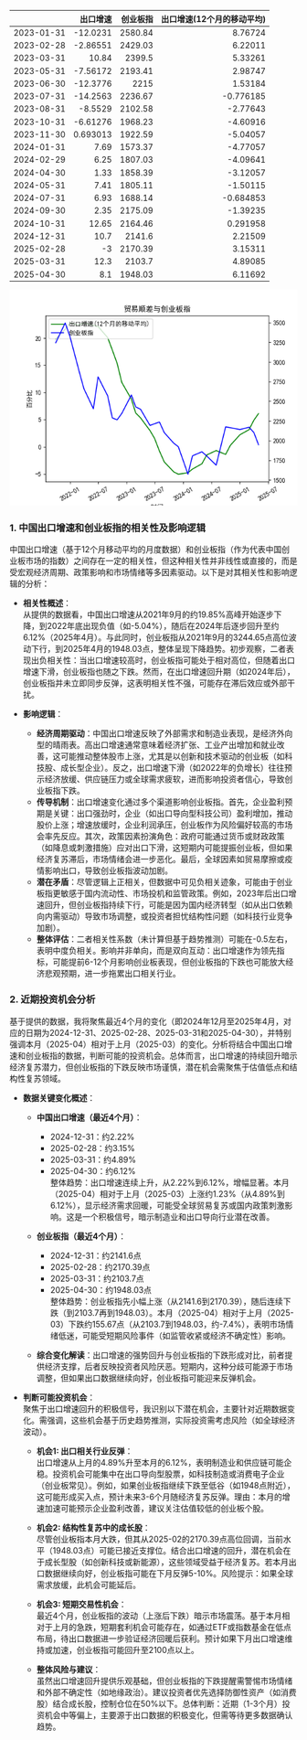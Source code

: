 |            |   出口增速 |   创业板指 |   出口增速(12个月的移动平均) |
|:-----------|-----------:|-----------:|-----------------------------:|
| 2023-01-31 | -12.0231   |    2580.84 |                     8.76724  |
| 2023-02-28 |  -2.86551  |    2429.03 |                     6.22011  |
| 2023-03-31 |  10.84     |    2399.5  |                     5.33261  |
| 2023-05-31 |  -7.56172  |    2193.41 |                     2.98747  |
| 2023-06-30 | -12.3776   |    2215    |                     1.53184  |
| 2023-07-31 | -14.2563   |    2236.67 |                    -0.776185 |
| 2023-08-31 |  -8.5529   |    2102.58 |                    -2.77643  |
| 2023-10-31 |  -6.61276  |    1968.23 |                    -4.60916  |
| 2023-11-30 |   0.693013 |    1922.59 |                    -5.04057  |
| 2024-01-31 |   7.69     |    1573.37 |                    -4.77057  |
| 2024-02-29 |   6.25     |    1807.03 |                    -4.09641  |
| 2024-04-30 |   1.33     |    1858.39 |                    -3.12057  |
| 2024-05-31 |   7.41     |    1805.11 |                    -1.50115  |
| 2024-07-31 |   6.93     |    1688.14 |                    -0.684853 |
| 2024-09-30 |   2.35     |    2175.09 |                    -1.39235  |
| 2024-10-31 |  12.65     |    2164.46 |                     0.291958 |
| 2024-12-31 |  10.7      |    2141.6  |                     2.21509  |
| 2025-02-28 |  -3        |    2170.39 |                     3.15311  |
| 2025-03-31 |  12.3      |    2103.7  |                     4.89085  |
| 2025-04-30 |   8.1      |    1948.03 |                     6.11692  |

![图](output_cybz.png)

### 1. 中国出口增速和创业板指的相关性及影响逻辑

中国出口增速（基于12个月移动平均的月度数据）和创业板指（作为代表中国创业板市场的指数）之间存在一定的相关性，但这种相关性并非线性或直接的，而是受宏观经济周期、政策影响和市场情绪等多因素驱动。以下是对其相关性和影响逻辑的分析：

- **相关性概述**：  
  从提供的数据看，中国出口增速从2021年9月的约19.85%高峰开始逐步下降，到2022年底出现负值（如-5.04%），随后在2024年后逐步回升至约6.12%（2025年4月）。与此同时，创业板指从2021年9月的3244.65点高位波动下行，到2025年4月的1948.03点，整体呈现下降趋势。初步观察，二者表现出负相关性：当出口增速较高时，创业板指可能处于相对高位，但随着出口增速下滑，创业板指也随之下跌。然而，在出口增速回升期（如2024年后），创业板指并未立即同步反弹，这表明相关性不强，可能存在滞后效应或外部干扰。

- **影响逻辑**：  
  - **经济周期驱动**：中国出口增速反映了外部需求和制造业表现，是经济外向型的晴雨表。高出口增速通常意味着经济扩张、工业产出增加和就业改善，这可能推动整体股市上涨，尤其是以创新和技术驱动的创业板（如科技股、成长型企业）。反之，出口增速下滑（如2022年的负增长）往往预示经济放缓、供应链压力或全球需求疲软，进而影响投资者信心，导致创业板指下跌。
  - **传导机制**：出口增速变化通过多个渠道影响创业板指。首先，企业盈利预期是关键：出口强劲时，企业（如出口导向型科技公司）盈利增加，推动股价上涨；增速放缓时，企业利润承压，创业板作为风险偏好较高的市场会率先反应。其次，政策因素扮演角色：政府可能通过货币或财政政策（如降息或刺激措施）应对出口下滑，这短期内可能提振创业板，但如果经济复苏滞后，市场情绪会进一步恶化。最后，全球因素如贸易摩擦或疫情影响出口，导致创业板指波动加剧。
  - **潜在矛盾**：尽管逻辑上正相关，但数据中可见负相关迹象，可能由于创业板指更敏感于国内流动性、市场投机和监管政策。例如，2023年后出口增速回升，但创业板指持续下行，可能是因为国内经济转型（如从出口依赖向内需驱动）导致市场调整，或投资者担忧结构性问题（如科技行业竞争加剧）。
  - **整体评估**：二者相关性系数（未计算但基于趋势推测）可能在-0.5左右，表明中度负相关。影响并非单向，而是双向互动：出口增速作为领先指标，可能提前6-12个月影响创业板表现，但创业板指的下跌也可能放大经济悲观预期，进一步拖累出口相关行业。

### 2. 近期投资机会分析

基于提供的数据，我将聚焦最近4个月的变化（即2024年12月至2025年4月，对应的日期为2024-12-31、2025-02-28、2025-03-31和2025-04-30），并特别强调本月（2025-04）相对于上月（2025-03）的变化。分析将结合中国出口增速和创业板指的数据，判断可能的投资机会。总体而言，出口增速的持续回升暗示经济复苏潜力，但创业板指的下跌反映市场谨慎，潜在机会需聚焦于估值低点和结构性复苏领域。

- **数据关键变化概述**：  
  - **中国出口增速（最近4个月）**：  
    - 2024-12-31：约2.22%  
    - 2025-02-28：约3.15%  
    - 2025-03-31：约4.89%  
    - 2025-04-30：约6.12%  
    整体趋势：出口增速连续上升，从2.22%到6.12%，增幅显著。本月（2025-04）相对于上月（2025-03）上涨约1.23%（从4.89%到6.12%），显示经济需求回暖，可能受全球贸易复苏或国内政策刺激影响。这是一个积极信号，暗示制造业和出口导向行业潜在改善。
    
  - **创业板指（最近4个月）**：  
    - 2024-12-31：约2141.6点  
    - 2025-02-28：约2170.39点  
    - 2025-03-31：约2103.7点  
    - 2025-04-30：约1948.03点  
    整体趋势：创业板指先小幅上涨（从2141.6到2170.39），随后连续下跌（到2103.7再到1948.03）。本月（2025-04）相对于上月（2025-03）下跌约155.67点（从2103.7到1948.03，约-7.4%），表明市场情绪低迷，可能受短期风险事件（如监管收紧或经济不确定性）影响。
    
  - **综合变化解读**：出口增速的强势回升与创业板指的下跌形成对比，前者提供经济支撑，后者反映投资者风险厌恶。短期内，这种分歧可能源于市场调整，但如果出口数据继续向好，创业板指可能迎来反弹机会。

- **判断可能投资机会**：  
  聚焦于出口增速回升的积极信号，我识别以下潜在机会，主要针对近期数据变化。需强调，这些机会基于历史趋势推测，实际投资需考虑风险（如全球经济波动）。  
  - **机会1: 出口相关行业反弹**：  
    出口增速从上月的4.89%升至本月的6.12%，表明制造业和供应链可能企稳。投资机会可能集中在出口导向型股票，如科技制造或消费电子企业（创业板常见）。例如，如果创业板指继续下跌至低谷（如1948点附近），这可能形成买入点，预计未来3-6个月随经济复苏反弹。理由：本月的增速加速可能预示企业盈利改善，建议关注估值较低的创业板个股。
    
  - **机会2: 结构性复苏中的成长股**：  
    尽管创业板指本月大跌，但其从2025-02的2170.39点高位回调，当前水平（1948.03点）可能已接近支撑位。结合出口增速的回升，潜在机会在于成长型股（如创新科技或新能源），这些领域受益于经济复苏。若本月出口数据继续向好，创业板指可能在下月反弹5-10%。风险提示：如果全球需求放缓，此机会可能延后。
    
  - **机会3: 短期交易性机会**：  
    最近4个月，创业板指的波动（上涨后下跌）暗示市场震荡。基于本月相对于上月的急跌，短期套利机会可能存在，如通过ETF或指数基金在低点布局，待出口数据进一步验证经济回暖后获利。预计如果下月出口增速维持或加速，创业板指可能回升至2100点以上。
    
  - **整体风险与建议**：  
    虽然出口增速回升提供乐观基础，但创业板指的下跌提醒需警惕市场情绪和外部不确定性（如地缘政治）。建议投资者优先选择防御性资产（如消费股）结合成长股，控制仓位在50%以下。总体判断：近期（1-3个月）投资机会中等偏上，主要源于出口数据的积极变化，但需等待更多数据确认趋势。